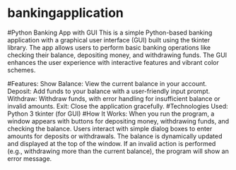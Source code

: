 # bankingapplication

#Python Banking App with GUI
This is a simple Python-based banking application with a graphical user interface (GUI) built using the tkinter library. The app allows users to perform basic banking operations like checking their balance, depositing money, and withdrawing funds. The GUI enhances the user experience with interactive features and vibrant color schemes.

#Features:
Show Balance: View the current balance in your account.
Deposit: Add funds to your balance with a user-friendly input prompt.
Withdraw: Withdraw funds, with error handling for insufficient balance or invalid amounts.
Exit: Close the application gracefully.
#Technologies Used:
Python 3
tkinter (for GUI)
#How It Works:
When you run the program, a window appears with buttons for depositing money, withdrawing funds, and checking the balance.
Users interact with simple dialog boxes to enter amounts for deposits or withdrawals.
The balance is dynamically updated and displayed at the top of the window.
If an invalid action is performed (e.g., withdrawing more than the current balance), the program will show an error message.
